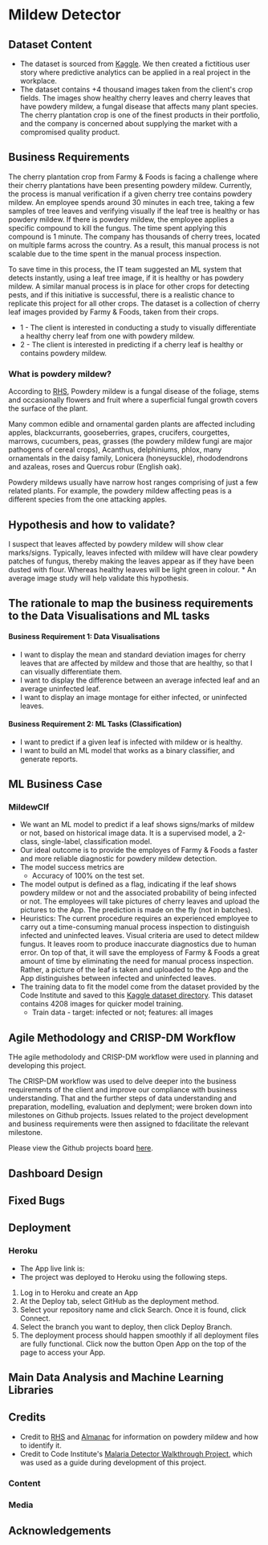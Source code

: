 # Mildew Detector


## Dataset Content
* The dataset is sourced from [Kaggle](https://www.kaggle.com/codeinstitute/cherry-leaves). We then created a fictitious user story where predictive analytics can be applied in a real project in the workplace.
* The dataset contains +4 thousand images taken from the client's crop fields. The images show healthy cherry leaves and cherry leaves that have powdery mildew, a fungal disease that affects many plant species. The cherry plantation crop is one of the finest products in their portfolio, and the company is concerned about supplying the market with a compromised quality product.

## Business Requirements
The cherry plantation crop from Farmy & Foods is facing a challenge where their cherry plantations have been presenting powdery mildew. Currently, the process is manual verification if a given cherry tree contains powdery mildew. An employee spends around 30 minutes in each tree, taking a few samples of tree leaves and verifying visually if the leaf tree is healthy or has powdery mildew. If there is powdery mildew, the employee applies a specific compound to kill the fungus. The time spent applying this compound is 1 minute.  The company has thousands of cherry trees, located on multiple farms across the country. As a result, this manual process is not scalable due to the time spent in the manual process inspection.

To save time in this process, the IT team suggested an ML system that detects instantly, using a leaf tree image, if it is healthy or has powdery mildew. A similar manual process is in place for other crops for detecting pests, and if this initiative is successful, there is a realistic chance to replicate this project for all other crops. The dataset is a collection of cherry leaf images provided by Farmy & Foods, taken from their crops.


* 1 - The client is interested in conducting a study to visually differentiate a healthy cherry leaf from one with powdery mildew.
* 2 - The client is interested in predicting if a cherry leaf is healthy or contains powdery mildew.

### What is powdery mildew?

According to [RHS](https://www.rhs.org.uk/disease/powdery-mildews), Powdery mildew is a fungal disease of the foliage, stems and occasionally flowers and fruit where a superficial fungal growth covers the surface of the plant.

Many common edible and ornamental garden plants are affected including apples, blackcurrants, gooseberries, grapes, crucifers, courgettes, marrows, cucumbers, peas, grasses (the powdery mildew fungi are major pathogens of cereal crops), Acanthus, delphiniums, phlox, many ornamentals in the daisy family, Lonicera (honeysuckle), rhododendrons and azaleas, roses and Quercus robur (English oak).

Powdery mildews usually have narrow host ranges comprising of just a few related plants. For example, the powdery mildew affecting peas is a different species from the one attacking apples.

## Hypothesis and how to validate?
 I suspect that leaves affected by powdery mildew will show clear marks/signs. Typically, leaves infected with mildew will have clear powdery patches of fungus, thereby making the leaves appear as if they have been dusted with flour. Whereas healthy leaves will be light green in colour.
    * An average image study will help validate this hypothesis.


## The rationale to map the business requirements to the Data Visualisations and ML tasks
#### Business Requirement 1: Data Visualisations
* I want to display the mean and standard deviation images for cherry leaves that are affected by mildew and those that are healthy, so that I can visually differentiate them.
* I want to display the difference between an average infected leaf and an average uninfected leaf.
* I want to display an image montage for either infected, or uninfected leaves.

#### Business Requirement 2: ML Tasks (Classification)
* I want to predict if a given leaf is infected with mildew or is healthy.
* I want to build an ML model that works as a binary classifier, and generate reports.

## ML Business Case

### MildewClf
* We want an ML model to predict if a leaf shows signs/marks of mildew or not, based on historical image data. It is a supervised model, a 2-class, single-label, classification model.
* Our ideal outcome is to provide the employes of Farmy & Foods a faster and more reliable diagnostic for powdery mildew detection.
* The model success metrics are
	* Accuracy of 100% on the test set.
* The model output is defined as a flag, indicating if the leaf shows powdery mildew or not and the associated probability of being infected or not. The employees will take pictures of cherry leaves and upload the pictures to the App. The prediction is made on the fly (not in batches).
* Heuristics: The current procedure requires an experienced employee to carry out a time-consuming manual process inspection to distinguish infected and uninfected leaves. Visual criteria are used to detect mildew fungus. It leaves room to produce inaccurate diagnostics due to human error. On top of that, it will save the employess of Farmy & Foods a great amount of time by eliminating the need for manual process inspection. Rather, a picture of the leaf is taken and uploaded to the App and the App distinguishes between infected and uninfected leaves. 
* The training data to fit the model come from the dataset provided by the Code Institute and saved to this [Kaggle dataset directory](https://www.kaggle.com/codeinstitute/cherry-leaves). This dataset contains 4208 images for quicker model training.
	* Train data - target: infected or not; features: all images

## Agile Methodology and CRISP-DM Workflow

THe agile methodolody and CRISP-DM workflow were used in planning and developing this project.

The CRISP-DM workflow was used to delve deeper into the business requirements of the client and improve our compliance with business understanding. That and the further steps of data understanding and preparation, modelling, evaluation and deplyment; were broken down into milestones on Github projects. Issues related to the project development and business requirements were then assigned to fdacilitate the relevant milestone.

Please view the Github projects board [here](https://github.com/users/StephenB92/projects/5/views/1).


## Dashboard Design


## Fixed Bugs


## Deployment


### Heroku

* The App live link is: 
* The project was deployed to Heroku using the following steps.

1. Log in to Heroku and create an App
2. At the Deploy tab, select GitHub as the deployment method.
3. Select your repository name and click Search. Once it is found, click Connect.
4. Select the branch you want to deploy, then click Deploy Branch.
5. The deployment process should happen smoothly if all deployment files are fully functional. Click now the button Open App on the top of the page to access your App.


## Main Data Analysis and Machine Learning Libraries


## Credits 
* Credit to [RHS](https://www.rhs.org.uk/disease/powdery-mildews) and [Almanac](https://www.almanac.com/pest/powdery-mildew) for information on powdery mildew and how to identify it.
* Credit to Code Institute's [Malaria Detector Walkthrough Project](https://learn.codeinstitute.net/courses/course-v1:code_institute+CI_DA_ML+2021_Q4/courseware/07a3964f7a72407ea3e073542a2955bd/29ae4b4c67ed45a8a97bb9f4dcfa714b/), which was used as a guide during development of this project.

### Content 


### Media



## Acknowledgements

